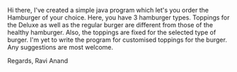 Hi there,
I've created a simple java program which let's you order the Hamburger of your choice. Here, you have 3 hamburger types. Toppings for the Deluxe as well as the regular burger are different from those of the healthy hamburger. Also, the toppings are fixed for the selected type of burger. I'm yet to write the program for customised toppings for the burger.
Any suggestions are most welcome.

Regards,
Ravi Anand
